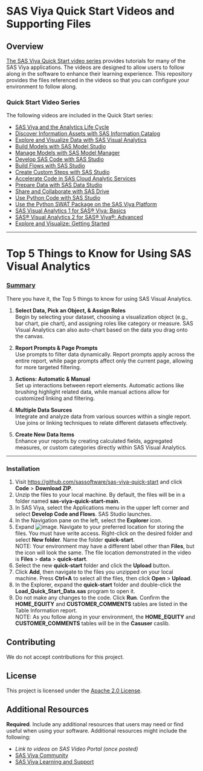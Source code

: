 # SAS Viya Quick Start Videos and Supporting Files

## Overview

[The SAS Viya Quick Start video series](https://video.sas.com/category/videos/sas-viya-quick-start) provides tutorials for many of the SAS Viya applications. The videos are designed to allow users to follow along in the software to enhance their learning experience. This repository provides the files referenced in the videos so that you can configure your environment to follow along.  

### Quick Start Video Series

The following videos are included in the Quick Start series:
- [SAS Viya and the Analytics Life Cycle](https://video.sas.com/detail/videos/sas-viya-quick-start/video/6325462141112/sas-viya-and-the-analytics-life-cycle?autoStart=true)
- [Discover Information Assets with SAS Information Catalog](https://video.sas.com/detail/videos/sas-viya-quick-start/video/6326134225112/discover-information-assets-with-sas-information-catalog?autoStart=true)
- [Explore and Visualize Data with SAS Visual Analytics](https://video.sas.com/detail/videos/sas-viya-quick-start/video/6323595794112/explore-and-visualize-data-with-sas-visual-analytics?autoStart=true)
- [Build Models with SAS Model Studio](https://video.sas.com/detail/videos/sas-viya-quick-start/video/6326334754112/build-models-with-sas-model-studio?autoStart=true)
- [Manage Models with SAS Model Manager](https://video.sas.com/detail/videos/sas-viya-quick-start/video/6326134528112/manage-models-with-sas-model-manager?autoStart=true)
- [Develop SAS Code with SAS Studio](https://video.sas.com/detail/videos/sas-viya-quick-start/video/6325460656112/develop-sas-code-with-sas-studio?autoStart=true)
- [Build Flows with SAS Studio](https://video.sas.com/detail/videos/sas-viya-quick-start/video/6325462242112/build-flows-with-sas-studio?autoStart=true)
- [Create Custom Steps with SAS Studio](https://video.sas.com/detail/videos/sas-viya-quick-start/video/6347011003112/create-custom-steps-with-sas-studio?autoStart=true)
- [Accelerate Code in SAS Cloud Analytic Services](https://video.sas.com/detail/videos/sas-viya-quick-start/video/6326133063112/accelerate-code-with-sas-cloud-analytic-services?autoStart=true)
- [Prepare Data with SAS Data Studio](https://video.sas.com/detail/videos/sas-viya-quick-start/video/6332730394112/prepare-data-with-sas-data-studio?autoStart=true)
- [Share and Collaborate with SAS Drive](https://video.sas.com/detail/videos/sas-viya-quick-start/video/6332187252112/share-and-collaborate-with-sas-drive?autoStart=true)
- [Use Python Code with SAS Studio](https://video.sas.com/detail/videos/sas-viya-quick-start/video/6332185094112/use-python-code-in-sas-studio?autoStart=true)
- [Use the Python SWAT Package on the SAS Viya Platform](https://video.sas.com/detail/videos/sas-viya-quick-start/video/6332198984112/use-the-python-swat-package-on-the-sas-viya-platform?autoStart=true)
- [SAS Visual Analytics 1 for SAS® Viya: Basics](https://learn.sas.com/course/view.php?id=241)
- [SAS® Visual Analytics 2 for SAS® Viya®: Advanced](https://learn.sas.com/course/view.php?id=244)
- [Explore and Visualize: Getting Started](https://learn.sas.com/mod/scormddl/scormplayer.php?scoid=2348&language=1196&scormid=1196)

---

# Top 5 Things to Know for Using SAS Visual Analytics

### [Summary](https://communities.sas.com/t5/SAS-Communities-Library/Top-5-Things-you-need-to-know-for-using-SAS-Visual-Analytics/ta-p/855258)
There you have it, the Top 5 things to know for using SAS Visual Analytics.

1. **Select Data, Pick an Object, & Assign Roles**  
   Begin by selecting your dataset, choosing a visualization object (e.g., bar chart, pie chart), and assigning roles like category or measure. SAS Visual Analytics can also auto-chart based on the data you drag onto the canvas.

2. **Report Prompts & Page Prompts**  
   Use prompts to filter data dynamically. Report prompts apply across the entire report, while page prompts affect only the current page, allowing for more targeted filtering.

3. **Actions: Automatic & Manual**  
   Set up interactions between report elements. Automatic actions like brushing highlight related data, while manual actions allow for customized linking and filtering.

4. **Multiple Data Sources**  
   Integrate and analyze data from various sources within a single report. Use joins or linking techniques to relate different datasets effectively.

5. **Create New Data Items**  
   Enhance your reports by creating calculated fields, aggregated measures, or custom categories directly within SAS Visual Analytics.

---

### Installation

1.	Visit https://github.com/sassoftware/sas-viya-quick-start and click **Code** > **Download ZIP**. 
2.	Unzip the files to your local machine. By default, the files will be in a folder named **sas-viya-quick-start-main**.
3.	In SAS Viya, select the Applications menu in the upper left corner and select **Develop Code and Flows**. SAS Studio launches. 
4.	In the Navigation pane on the left, select the **Explorer** icon. 
5.	Expand ![image](https://github.com/sassoftware/sas-viya-quick-start/assets/22669486/d8c5b592-25ba-4b81-9e9e-795cb5efcee2). Navigate to your preferred location for storing the files. You must have write access. Right-click on the desired folder and select **New folder**. Name the folder **quick-start**.  
NOTE: Your environment may have a different label other than **Files**, but the icon will look the same. The file location demonstrated in the video is **Files** > **data** > **quick-start**.
6.	Select the new **quick-start** folder and click the **Upload** button. 
7.	Click **Add**, then navigate to the files you unzipped on your local machine. Press **Ctrl+A** to select all the files, then click **Open** > **Upload**.
8.	In the Explorer, expand the **quick-start** folder and double-click the **Load_Quick_Start_Data.sas** program to open it. 
9.	Do not make any changes to the code. Click **Run**. Confirm the **HOME_EQUITY** and **CUSTOMER_COMMENTS** tables are listed in the Table Information report.  
NOTE: As you follow along in your environment, the **HOME_EQUITY** and **CUSTOMER_COMMENTS** tables will be in the **Casuser** caslib. 

## Contributing

We do not accept contributions for this project. 

## License

This project is licensed under the [Apache 2.0 License](LICENSE).

## Additional Resources

**Required**. Include any additional resources that users may need or find useful when using your software. Additional resources might include the following:

* *Link to videos on SAS Video Portal (once posted)*
* [SAS Viya Community](https://communities.sas.com/t5/SAS-Viya/ct-p/viya)
* [SAS Viya Learning and Support](https://support.sas.com/en/software/sas-viya.html)
